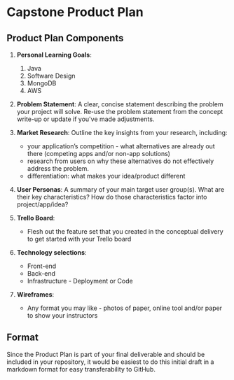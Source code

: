 # Capstone Product Plan

## Product Plan Components
1. __Personal Learning Goals__: 
    1. Java
    1. Software Design
    1. MongoDB
    1. AWS

1. __Problem Statement__: A clear, concise statement describing the problem your project will solve. Re-use the problem statement from the concept write-up or update if you've made adjustments.

1. __Market Research__: Outline the key insights from your research, including:
    - your application’s competition - what alternatives are already out there (competing apps and/or non-app solutions)
    - research from users on why these alternatives do not effectively address the problem.
    - differentiation: what makes your idea/product different
  
1. __User Personas__: A summary of your main target user group(s). What are their key characteristics? How do those characteristics factor into project/app/idea?

1. __Trello Board__:
    - Flesh out the feature set that you created in the conceptual delivery to get started with your Trello board
  
1. __Technology selections__:
    - Front-end
    - Back-end
    - Infrastructure - Deployment or Code
  
1. __Wireframes__:
    - Any format you may like - photos of paper, online tool and/or paper to show your instructors

## Format
Since the Product Plan is part of your final deliverable and should be included in your repository, it would be easiest to do this initial draft in a markdown format for easy transferability to GitHub.
